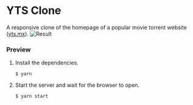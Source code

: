 # YTS Clone
A responsive clone of the homepage of a popular movie torrent website ([yts.mx](https://yts.mx)).
![Result](https://res.cloudinary.com/dt9ntq5vr/image/upload/v1592877650/yts-clone/preview_rmg4fd.jpg)

### Preview
1. Install the dependencies.
   ```
   $ yarn
   ```

2. Start the server and wait for the browser to open.
   ```
   $ yarn start
   ```
